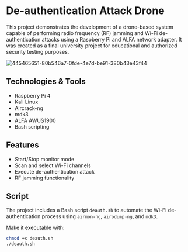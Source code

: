 # De-authentication Attack Drone

This project demonstrates the development of a drone-based system capable of performing radio frequency (RF) jamming and Wi-Fi de-authentication attacks using a Raspberry Pi and ALFA network adapter. It was created as a final university project for educational and authorized security testing purposes.

![445465651-80b546a7-0fde-4e7d-be91-380b43e43f44](https://github.com/user-attachments/assets/6e075bda-a796-4f6b-a3d5-ee95d37f0a09)


## Technologies & Tools
- Raspberry Pi 4  
- Kali Linux  
- Aircrack-ng  
- mdk3  
- ALFA AWUS1900  
- Bash scripting  

## Features
- Start/Stop monitor mode  
- Scan and select Wi-Fi channels  
- Execute de-authentication attack  
- RF jamming functionality  

## Script

The project includes a Bash script `deauth.sh` to automate the Wi-Fi de-authentication process using `airmon-ng`, `airodump-ng`, and `mdk3`.

Make it executable with:
```bash
chmod +x deauth.sh
./deauth.sh
